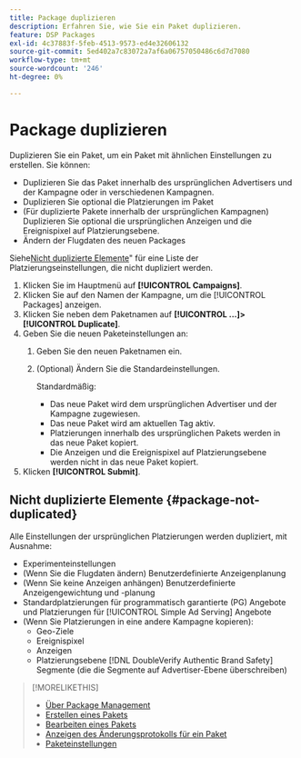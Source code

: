 ```yaml
---
title: Package duplizieren
description: Erfahren Sie, wie Sie ein Paket duplizieren.
feature: DSP Packages
exl-id: 4c37883f-5feb-4513-9573-ed4e32606132
source-git-commit: 5ed402a7c83072a7af6a06757050486c6d7d7080
workflow-type: tm+mt
source-wordcount: '246'
ht-degree: 0%

---
```


# Package duplizieren

Duplizieren Sie ein Paket, um ein Paket mit ähnlichen Einstellungen zu erstellen. Sie können:

* Duplizieren Sie das Paket innerhalb des ursprünglichen Advertisers und der Kampagne oder in verschiedenen Kampagnen.
* Duplizieren Sie optional die Platzierungen im Paket
* (Für duplizierte Pakete innerhalb der ursprünglichen Kampagnen) Duplizieren Sie optional die ursprünglichen Anzeigen und die Ereignispixel auf Platzierungsebene.
* Ändern der Flugdaten des neuen Packages

Siehe[Nicht duplizierte Elemente](#package-not-duplicated)&quot; für eine Liste der Platzierungseinstellungen, die nicht dupliziert werden.

1. Klicken Sie im Hauptmenü auf **[!UICONTROL Campaigns]**.
1. Klicken Sie auf den Namen der Kampagne, um die [!UICONTROL Packages] anzeigen.
1. Klicken Sie neben dem Paketnamen auf  **[!UICONTROL ...]>[!UICONTROL Duplicate]**.
1. Geben Sie die neuen Paketeinstellungen an:
   1. Geben Sie den neuen Paketnamen ein.
   1. (Optional) Ändern Sie die Standardeinstellungen.

      Standardmäßig:

      * Das neue Paket wird dem ursprünglichen Advertiser und der Kampagne zugewiesen.
      * Das neue Paket wird am aktuellen Tag aktiv.<!-- and the flight continues for NN  days. -->
      * Platzierungen innerhalb des ursprünglichen Pakets werden in das neue Paket kopiert.
      * Die Anzeigen und die Ereignispixel auf Platzierungsebene werden nicht in das neue Paket kopiert.
1. Klicken **[!UICONTROL Submit]**.

## Nicht duplizierte Elemente {#package-not-duplicated}

Alle Einstellungen der ursprünglichen Platzierungen werden dupliziert, mit Ausnahme:

* Experimenteinstellungen
* (Wenn Sie die Flugdaten ändern) Benutzerdefinierte Anzeigenplanung
* (Wenn Sie keine Anzeigen anhängen) Benutzerdefinierte Anzeigengewichtung und -planung
* Standardplatzierungen für programmatisch garantierte (PG) Angebote und Platzierungen für [!UICONTROL Simple Ad Serving] Angebote
* (Wenn Sie Platzierungen in eine andere Kampagne kopieren):
   * Geo-Ziele
   * Ereignispixel
   * Anzeigen
   * Platzierungsebene [!DNL DoubleVerify Authentic Brand Safety] Segmente (die die Segmente auf Advertiser-Ebene überschreiben)

>[!MORELIKETHIS]
>
>* [Über Package Management](package-about.md)
>* [Erstellen eines Pakets](package-create.md)
>* [Bearbeiten eines Pakets](package-edit.md)
>* [Anzeigen des Änderungsprotokolls für ein Paket](package-change-log.md)
>* [Paketeinstellungen](package-settings.md)

